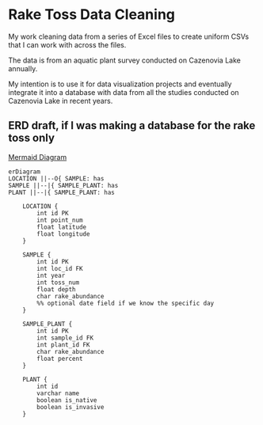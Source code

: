 # Rake Toss Data Cleaning

My work cleaning data from a series of Excel files to create uniform CSVs that I can work with across the files.

The data is from an aquatic plant survey conducted on Cazenovia Lake annually.

My intention is to use it for data visualization projects and eventually integrate it into a database with data from all the studies conducted on Cazenovia Lake in recent years.

## ERD draft, if I was making a database for the rake toss only

[Mermaid Diagram](https://mermaid.js.org/)

```mermaid
erDiagram
LOCATION ||--O{ SAMPLE: has
SAMPLE ||--|{ SAMPLE_PLANT: has
PLANT ||--|{ SAMPLE_PLANT: has

	LOCATION {
		int id PK
		int point_num
		float latitude
		float longitude
	}

	SAMPLE {
		int id PK
		int loc_id FK
		int year
		int toss_num
		float depth
		char rake_abundance
		%% optional date field if we know the specific day
	}

	SAMPLE_PLANT {
		int id PK
		int sample_id FK
		int plant_id FK
		char rake_abundance
		float percent
	}

	PLANT {
		int id
		varchar name
		boolean is_native
		boolean is_invasive
	}
```
